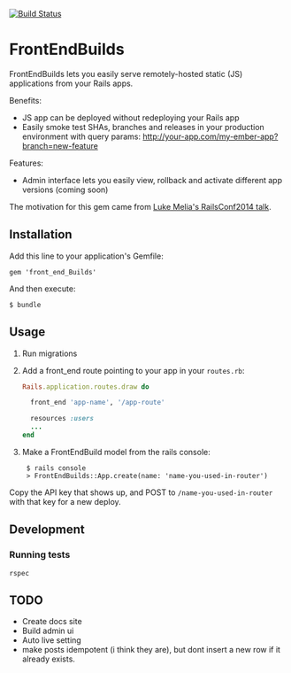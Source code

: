 [![Build Status](https://travis-ci.org/tedconf/front_end_builds.svg)](https://travis-ci.org/tedconf/front_end_builds)

# FrontEndBuilds

FrontEndBuilds lets you easily serve remotely-hosted static (JS) applications from your Rails apps.

Benefits:
  - JS app can be deployed without redeploying your Rails app
  - Easily smoke test SHAs, branches and releases in your production environment with query params:
    http://your-app.com/my-ember-app?branch=new-feature

Features:
  - Admin interface lets you easily view, rollback and activate different app versions (coming soon)

The motivation for this gem came from [Luke Melia's RailsConf2014 talk]().


## Installation

Add this line to your application's Gemfile:

    gem 'front_end_Builds' 

And then execute:

    $ bundle 


## Usage

1. Run migrations
2. Add a front_end route pointing to your app in your `routes.rb`:

    ```rb
    Rails.application.routes.draw do

      front_end 'app-name', '/app-route'

      resources :users
      ...
    end
    ```

3. Make a FrontEndBuild model from the rails console:

        $ rails console
        > FrontEndBuilds::App.create(name: 'name-you-used-in-router')

Copy the API key that shows up, and POST to `/name-you-used-in-router` with that key for a new deploy.


## Development

### Running tests

```
rspec
```


## TODO

* Create docs site
* Build admin ui
* Auto live setting
* make posts idempotent (i think they are), but dont insert a new row if
  it already exists.

